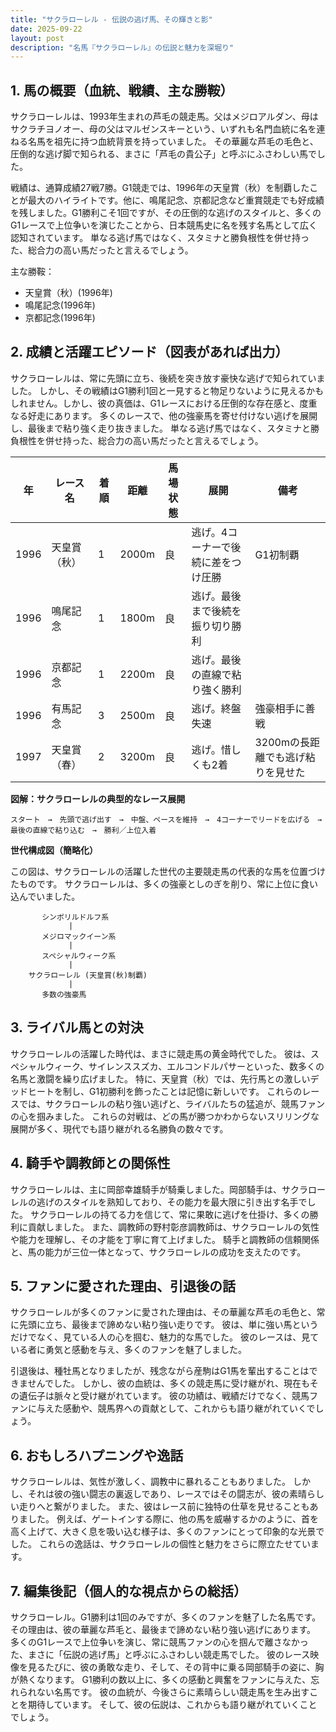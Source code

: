 ```yaml
---
title: "サクラローレル - 伝説の逃げ馬、その輝きと影"
date: 2025-09-22
layout: post
description: "名馬『サクラローレル』の伝説と魅力を深堀り"
---
```


## 1. 馬の概要（血統、戦績、主な勝鞍）

サクラローレルは、1993年生まれの芦毛の競走馬。父はメジロアルダン、母はサクラチヨノオー、母の父はマルゼンスキーという、いずれも名門血統に名を連ねる名馬を祖先に持つ血統背景を持っていました。  その華麗な芦毛の毛色と、圧倒的な逃げ脚で知られる、まさに「芦毛の貴公子」と呼ぶにふさわしい馬でした。

戦績は、通算成績27戦7勝。G1競走では、1996年の天皇賞（秋）を制覇したことが最大のハイライトです。他に、鳴尾記念、京都記念など重賞競走でも好成績を残しました。G1勝利こそ1回ですが、その圧倒的な逃げのスタイルと、多くのG1レースで上位争いを演じたことから、日本競馬史に名を残す名馬として広く認知されています。  単なる逃げ馬ではなく、スタミナと勝負根性を併せ持った、総合力の高い馬だったと言えるでしょう。

主な勝鞍：

* 天皇賞（秋）(1996年)
* 鳴尾記念(1996年)
* 京都記念(1996年)


## 2. 成績と活躍エピソード（図表があれば出力）

サクラローレルは、常に先頭に立ち、後続を突き放す豪快な逃げで知られていました。  しかし、その戦績はG1勝利1回と一見すると物足りないように見えるかもしれません。しかし、彼の真価は、G1レースにおける圧倒的な存在感と、度重なる好走にあります。  多くのレースで、他の強豪馬を寄せ付けない逃げを展開し、最後まで粘り強く走り抜きました。  単なる逃げ馬ではなく、スタミナと勝負根性を併せ持った、総合力の高い馬だったと言えるでしょう。

| 年 | レース名             | 着順 | 距離 | 馬場状態 | 展開                               | 備考                                      |
|---|----------------------|-----|-----|---------|------------------------------------|-------------------------------------------|
| 1996 | 天皇賞（秋）         | 1   | 2000m| 良      | 逃げ。4コーナーで後続に差をつけ圧勝 | G1初制覇                                  |
| 1996 | 鳴尾記念             | 1   | 1800m| 良      | 逃げ。最後まで後続を振り切り勝利 |                                           |
| 1996 | 京都記念             | 1   | 2200m| 良      | 逃げ。最後の直線で粘り強く勝利     |                                           |
| 1996 | 有馬記念             | 3   | 2500m| 良      | 逃げ。終盤失速                          | 強豪相手に善戦                           |
| 1997 | 天皇賞（春）         | 2   | 3200m| 良      | 逃げ。惜しくも2着                      | 3200mの長距離でも逃げ粘りを見せた          |


**図解：サクラローレルの典型的なレース展開**

```
スタート　→　先頭で逃げ出す　→　中盤、ペースを維持　→　4コーナーでリードを広げる　→　最後の直線で粘り込む　→　勝利／上位入着
```

**世代構成図（簡略化）**

この図は、サクラローレルの活躍した世代の主要競走馬の代表的な馬を位置づけたものです。  サクラローレルは、多くの強豪としのぎを削り、常に上位に食い込んでいました。


```
       シンボリルドルフ系
             |
       メジロマックイーン系
             |
       スペシャルウィーク系
             |
    サクラローレル (天皇賞(秋)制覇)
             |
       多数の強豪馬
```


## 3. ライバル馬との対決

サクラローレルの活躍した時代は、まさに競走馬の黄金時代でした。  彼は、スペシャルウィーク、サイレンススズカ、エルコンドルパサーといった、数多くの名馬と激闘を繰り広げました。  特に、天皇賞（秋）では、先行馬との激しいデッドヒートを制し、G1初勝利を飾ったことは記憶に新しいです。  これらのレースでは、サクラローレルの粘り強い逃げと、ライバルたちの猛追が、競馬ファンの心を掴みました。  これらの対戦は、どの馬が勝つかわからないスリリングな展開が多く、現代でも語り継がれる名勝負の数々です。


## 4. 騎手や調教師との関係性

サクラローレルは、主に岡部幸雄騎手が騎乗しました。岡部騎手は、サクラローレルの逃げのスタイルを熟知しており、その能力を最大限に引き出す名手でした。  サクラローレルの持てる力を信じて、常に果敢に逃げを仕掛け、多くの勝利に貢献しました。  また、調教師の野村彰彦調教師は、サクラローレルの気性や能力を理解し、その才能を丁寧に育て上げました。  騎手と調教師の信頼関係と、馬の能力が三位一体となって、サクラローレルの成功を支えたのです。


## 5. ファンに愛された理由、引退後の話

サクラローレルが多くのファンに愛された理由は、その華麗な芦毛の毛色と、常に先頭に立ち、最後まで諦めない粘り強い走りです。  彼は、単に強い馬というだけでなく、見ている人の心を掴む、魅力的な馬でした。  彼のレースは、見ている者に勇気と感動を与え、多くのファンを魅了しました。

引退後は、種牡馬となりましたが、残念ながら産駒はG1馬を輩出することはできませんでした。  しかし、彼の血統は、多くの競走馬に受け継がれ、現在もその遺伝子は脈々と受け継がれています。  彼の功績は、戦績だけでなく、競馬ファンに与えた感動や、競馬界への貢献として、これからも語り継がれていくでしょう。


## 6. おもしろハプニングや逸話

サクラローレルは、気性が激しく、調教中に暴れることもありました。  しかし、それは彼の強い闘志の裏返しであり、レースではその闘志が、彼の素晴らしい走りへと繋がりました。  また、彼はレース前に独特の仕草を見せることもありました。  例えば、ゲートインする際に、他の馬を威嚇するかのように、首を高く上げて、大きく息を吸い込む様子は、多くのファンにとって印象的な光景でした。  これらの逸話は、サクラローレルの個性と魅力をさらに際立たせています。


## 7. 編集後記（個人的な視点からの総括）

サクラローレル。G1勝利は1回のみですが、多くのファンを魅了した名馬です。  その理由は、彼の華麗な芦毛と、最後まで諦めない粘り強い逃げにあります。  多くのG1レースで上位争いを演じ、常に競馬ファンの心を掴んで離さなかった、まさに「伝説の逃げ馬」と呼ぶにふさわしい競走馬でした。  彼のレース映像を見るたびに、彼の勇敢な走り、そして、その背中に乗る岡部騎手の姿に、胸が熱くなります。  G1勝利の数以上に、多くの感動と興奮をファンに与えた、忘れられない名馬です。  彼の血統が、今後さらに素晴らしい競走馬を生み出すことを期待しています。  そして、彼の伝説は、これからも語り継がれていくことでしょう。
